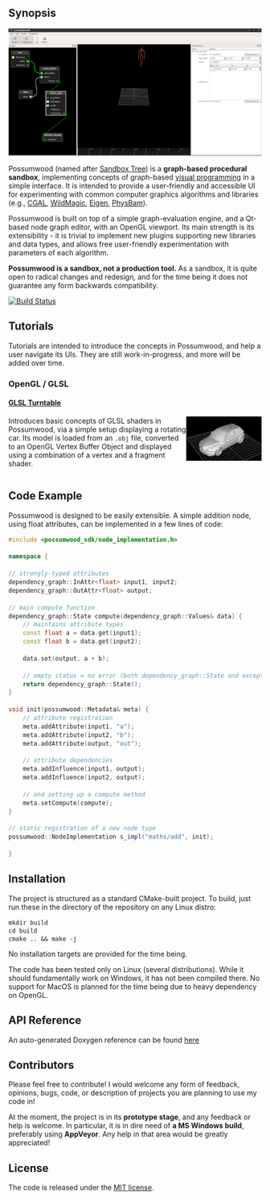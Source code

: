 ## Synopsis

![Possumwood UI](doc/possumwood_half.gif?raw=true)

Possumwood (named after [Sandbox Tree](https://en.wikipedia.org/wiki/Hura_crepitans)) is a **graph-based procedural sandbox**, implementing concepts of graph-based [visual programming](https://en.wikipedia.org/wiki/Visual_programming_language) in a simple interface. It is intended to provide a user-friendly and accessible UI for experimenting with common computer graphics algorithms and libraries (e.g., [CGAL](http://www.cgal.org/), [WildMagic](https://www.geometrictools.com/), [Eigen](http://eigen.tuxfamily.org/), [PhysBam](http://physbam.stanford.edu/)).

Possumwood is built on top of a simple graph-evaluation engine, and a Qt-based node graph editor, with an OpenGL viewport. Its main strength is its extensibility - it is trivial to implement new plugins supporting new libraries and data types, and allows free user-friendly experimentation with parameters of each algorithm.

**Possumwood is a sandbox, not a production tool.** As a sandbox, it is quite open to radical changes and redesign, and for the time being it does not guarantee any form backwards compatibility.

[![Build Status](https://travis-ci.org/martin-pr/possumwood.svg?branch=master)](https://travis-ci.org/martin-pr/possumwood)

## Tutorials

Tutorials are intended to introduce the concepts in Possumwood, and help a user navigate its UIs. They are still work-in-progress, and more will be added over time.

### OpenGL / GLSL

#### [GLSL Turntable]()

<img src="doc/tutorial_opengl_01.gif" align="right" width="150">

Introduces basic concepts of GLSL shaders in Possumwood, via a simple setup displaying a rotating car. Its model is loaded from an `.obj` file, converted to an OpenGL Vertex Buffer Object and displayed using a combination of a vertex and a fragment shader.

<div style="clear: both"></div>

## Code Example

Possumwood is designed to be easily extensible. A simple addition node, using float attributes, can be implemented in a few lines of code:

```cpp
#include <possumwood_sdk/node_implementation.h>

namespace {

// strongly-typed attributes
dependency_graph::InAttr<float> input1, input2;
dependency_graph::OutAttr<float> output;

// main compute function
dependency_graph::State compute(dependency_graph::Values& data) {
	// maintains attribute types
	const float a = data.get(input1);
	const float b = data.get(input2);

	data.set(output, a + b);

	// empty status = no error (both dependency_graph::State and exceptions are supported)
	return dependency_graph::State();
}

void init(possumwood::Metadata& meta) {
	// attribute registration
	meta.addAttribute(input1, "a");
	meta.addAttribute(input2, "b");
	meta.addAttribute(output, "out");

	// attribute dependencies
	meta.addInfluence(input1, output);
	meta.addInfluence(input2, output);

	// and setting up a compute method
	meta.setCompute(compute);
}

// static registration of a new node type
possumwood::NodeImplementation s_impl("maths/add", init);

}
```

## Installation

The project is structured as a standard CMake-built project. To build, just run these in the directory of the repository on any Linux distro:

```
mkdir build
cd build
cmake .. && make -j
```

No installation targets are provided for the time being.

The code has been tested only on Linux (several distributions). While it should fundamentally work on Windows, it has not been compiled there. No support for MacOS is planned for the time being due to heavy dependency on OpenGL.

## API Reference

An auto-generated Doxygen reference can be found [here](https://martin-pr.github.io/possumwood/annotated.html)

## Contributors

Please feel free to contribute! I would welcome any form of feedback, opinions, bugs, code, or description of projects you are planning to use my code in!

At the moment, the project is in its **prototype stage**, and any feedback or help is welcome. In particular, it is in dire need of **a MS Windows build**, preferably using **AppVeyor**. Any help in that area would be greatly appreciated!

## License

The code is released under the [MIT license](https://en.wikipedia.org/wiki/MIT_License).
